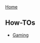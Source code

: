 <div class="nav">
  <a href="index.html">Home</a>
</div>

## How-TOs
* [Gaming](howtos/gaming.html)


